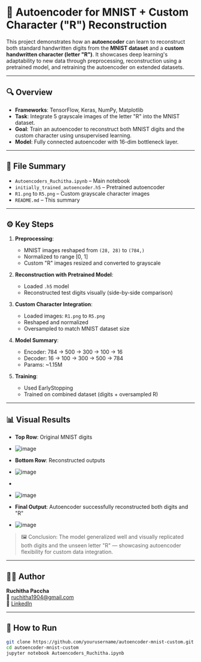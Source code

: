 # 🧠 Autoencoder for MNIST + Custom Character ("R") Reconstruction

This project demonstrates how an **autoencoder** can learn to reconstruct both standard handwritten digits from the **MNIST dataset** and a **custom handwritten character (letter "R")**. It showcases deep learning's adaptability to new data through preprocessing, reconstruction using a pretrained model, and retraining the autoencoder on extended datasets.

---

## 🔍 Overview

- **Frameworks**: TensorFlow, Keras, NumPy, Matplotlib
- **Task**: Integrate 5 grayscale images of the letter "R" into the MNIST dataset.
- **Goal**: Train an autoencoder to reconstruct both MNIST digits and the custom character using unsupervised learning.
- **Model**: Fully connected autoencoder with 16-dim bottleneck layer.

---

## 📂 File Summary

- `Autoencoders_Ruchitha.ipynb` – Main notebook  
- `initially_trained_autoencoder.h5` – Pretrained autoencoder  
- `R1.png` to `R5.png` – Custom grayscale character images  
- `README.md` – This summary

---

## ⚙️ Key Steps

1. **Preprocessing**:
   - MNIST images reshaped from `(28, 28)` to `(784,)`
   - Normalized to range [0, 1]
   - Custom "R" images resized and converted to grayscale

2. **Reconstruction with Pretrained Model**:
   - Loaded `.h5` model
   - Reconstructed test digits visually (side-by-side comparison)

3. **Custom Character Integration**:
   - Loaded images: `R1.png` to `R5.png`
   - Reshaped and normalized
   - Oversampled to match MNIST dataset size

4. **Model Summary**:
   - Encoder: 784 → 500 → 300 → 100 → 16
   - Decoder: 16 → 100 → 300 → 500 → 784
   - Params: ~1.15M

5. **Training**:
   - Used EarlyStopping
   - Trained on combined dataset (digits + oversampled R)

---

## 📊 Visual Results

- **Top Row**: Original MNIST digits
- ![image](https://github.com/user-attachments/assets/f9a09489-107e-4df8-a509-7e523ef26b06)

- **Bottom Row**: Reconstructed outputs
- ![image](https://github.com/user-attachments/assets/f0a9ded0-ceb3-4ed6-9609-a0429560a94b)
- 
- ![image](https://github.com/user-attachments/assets/71ee6ed6-caaa-49e0-bddc-be0a21cb51b6)


- **Final Output**: Autoencoder successfully reconstructed both digits and "R"
- ![image](https://github.com/user-attachments/assets/a0eae7bf-b1d7-48e8-a177-3cd2e776984d)


> 🖼️ Conclusion: The model generalized well and visually replicated both digits and the unseen letter "R" — showcasing autoencoder flexibility for custom data integration.

---

## 👩‍💻 Author

**Ruchitha Paccha**  
📧 ruchitha1904@gmail.com  
🔗 [LinkedIn](https://www.linkedin.com/in/ruchitha-chowdary-paccha/)

---

## 🚀 How to Run

```bash
git clone https://github.com/yourusername/autoencoder-mnist-custom.git
cd autoencoder-mnist-custom
jupyter notebook Autoencoders_Ruchitha.ipynb
